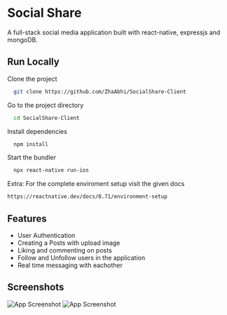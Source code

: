 # Social Share

A full-stack social media application built with react-native, expressjs and mongoDB.

## Run Locally

Clone the project

```bash
  git clone https://github.com/ZhaAbhi/SocialShare-Client
```

Go to the project directory

```bash
  cd SocialShare-Client
```

Install dependencies

```bash
  npm install
```

Start the bundler

```bash
  npx react-native run-ios
```

Extra:
For the complete enviroment setup visit the given docs

```bash
https://reactnative.dev/docs/0.71/environment-setup
```

## Features

- User Authentication
- Creating a Posts with upload image
- Liking and commenting on posts
- Follow and Unfollow users in the application
- Real time messaging with eachother

## Screenshots

![App Screenshot](https://imgbox.com/o48nCTL6)
![App Screenshot](https://imgbox.com/o48nCTL6)
